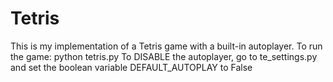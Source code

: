 # Tetris
This is my implementation of a Tetris game with a built-in autoplayer. 
To run the game: python tetris.py
To DISABLE the autoplayer, go to te_settings.py and set the boolean variable DEFAULT_AUTOPLAY to False
